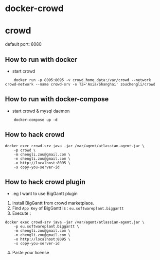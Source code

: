 # docker-crowd
# crowd
default port: 8080

## How to run with docker

- start crowd

```
    docker run -p 8095:8095 -v crowd_home_data:/var/crowd --network crowd-network --name crowd-srv -e TZ='Asia/Shanghai' zouchengli/crowd
```
## How to run with docker-compose

- start crowd & mysql daemon

```
    docker-compose up -d
```

## How to hack crowd

```
docker exec crowd-srv java -jar /var/agent/atlassian-agent.jar \
    -p crowd \
    -m chengli.zou@gmail.com \
    -n chengli.zou@gmail.com \
    -o http://localhost:8095 \
    -s copy-you-server-id
```

## How to hack crowd plugin

- .eg I want to use BigGantt plugin
1. Install BigGantt from crowd marketplace.
2. Find `App Key` of BigGantt is : `eu.softwareplant.biggantt`
3. Execute :

```
docker exec crowd-srv java -jar /var/agent/atlassian-agent.jar \
    -p eu.softwareplant.biggantt \
    -m chengli.zou@gmail.com \
    -n chengli.zou@gmail.com \
    -o http://localhost:8095 \
    -s copy-you-server-id
```

4. Paste your license 